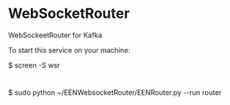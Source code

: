 # WebSocketRouter
WebSockeetRouter for Kafka

To start this service on your machine: 

$ screen -S wsr
#
#
$ sudo python ~/EENWebsocketRouter/EENRouter.py --run router
